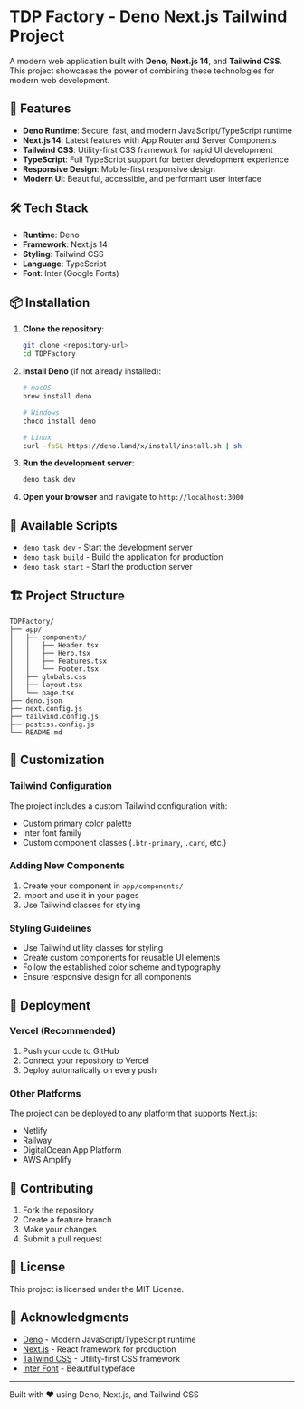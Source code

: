 # TDP Factory - Deno Next.js Tailwind Project

A modern web application built with **Deno**, **Next.js 14**, and **Tailwind CSS**. This project showcases the power of combining these technologies for modern web development.

## 🚀 Features

- **Deno Runtime**: Secure, fast, and modern JavaScript/TypeScript runtime
- **Next.js 14**: Latest features with App Router and Server Components
- **Tailwind CSS**: Utility-first CSS framework for rapid UI development
- **TypeScript**: Full TypeScript support for better development experience
- **Responsive Design**: Mobile-first responsive design
- **Modern UI**: Beautiful, accessible, and performant user interface

## 🛠️ Tech Stack

- **Runtime**: Deno
- **Framework**: Next.js 14
- **Styling**: Tailwind CSS
- **Language**: TypeScript
- **Font**: Inter (Google Fonts)

## 📦 Installation

1. **Clone the repository**:
   ```bash
   git clone <repository-url>
   cd TDPFactory
   ```

2. **Install Deno** (if not already installed):
   ```bash
   # macOS
   brew install deno
   
   # Windows
   choco install deno
   
   # Linux
   curl -fsSL https://deno.land/x/install/install.sh | sh
   ```

3. **Run the development server**:
   ```bash
   deno task dev
   ```

4. **Open your browser** and navigate to `http://localhost:3000`

## 📝 Available Scripts

- `deno task dev` - Start the development server
- `deno task build` - Build the application for production
- `deno task start` - Start the production server

## 🏗️ Project Structure

```
TDPFactory/
├── app/
│   ├── components/
│   │   ├── Header.tsx
│   │   ├── Hero.tsx
│   │   ├── Features.tsx
│   │   └── Footer.tsx
│   ├── globals.css
│   ├── layout.tsx
│   └── page.tsx
├── deno.json
├── next.config.js
├── tailwind.config.js
├── postcss.config.js
└── README.md
```

## 🎨 Customization

### Tailwind Configuration

The project includes a custom Tailwind configuration with:
- Custom primary color palette
- Inter font family
- Custom component classes (`.btn-primary`, `.card`, etc.)

### Adding New Components

1. Create your component in `app/components/`
2. Import and use it in your pages
3. Use Tailwind classes for styling

### Styling Guidelines

- Use Tailwind utility classes for styling
- Create custom components for reusable UI elements
- Follow the established color scheme and typography
- Ensure responsive design for all components

## 🚀 Deployment

### Vercel (Recommended)

1. Push your code to GitHub
2. Connect your repository to Vercel
3. Deploy automatically on every push

### Other Platforms

The project can be deployed to any platform that supports Next.js:
- Netlify
- Railway
- DigitalOcean App Platform
- AWS Amplify

## 🤝 Contributing

1. Fork the repository
2. Create a feature branch
3. Make your changes
4. Submit a pull request

## 📄 License

This project is licensed under the MIT License.

## 🙏 Acknowledgments

- [Deno](https://deno.land/) - Modern JavaScript/TypeScript runtime
- [Next.js](https://nextjs.org/) - React framework for production
- [Tailwind CSS](https://tailwindcss.com/) - Utility-first CSS framework
- [Inter Font](https://rsms.me/inter/) - Beautiful typeface

---

Built with ❤️ using Deno, Next.js, and Tailwind CSS 